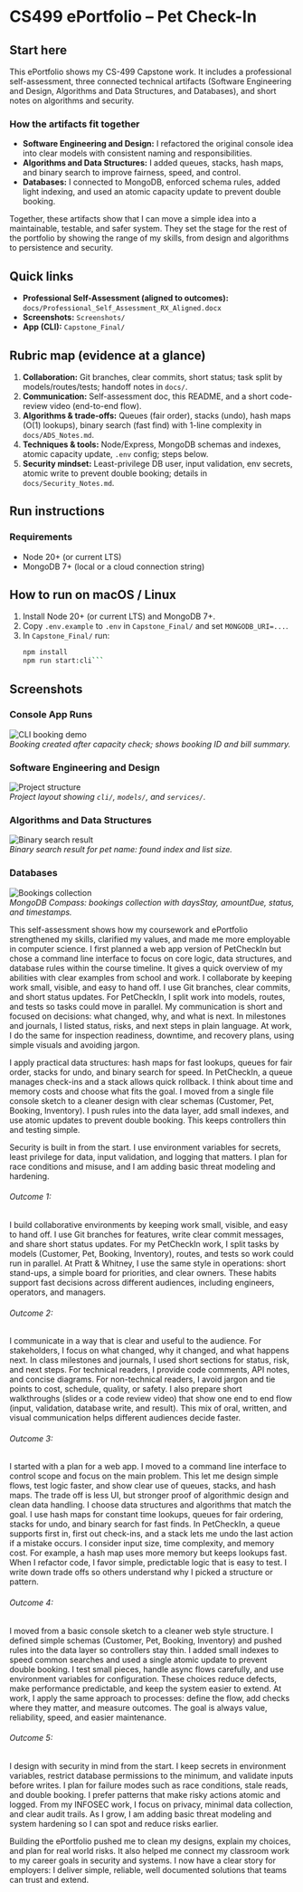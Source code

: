 # CS499 ePortfolio – Pet Check-In

## Start here

This ePortfolio shows my CS-499 Capstone work. It includes a professional self-assessment, three connected technical artifacts (Software Engineering and Design, Algorithms and Data Structures, and Databases), and short notes on algorithms and security.

### How the artifacts fit together
- **Software Engineering and Design:** I refactored the original console idea into clear models with consistent naming and responsibilities.
- **Algorithms and Data Structures:** I added queues, stacks, hash maps, and binary search to improve fairness, speed, and control.
- **Databases:** I connected to MongoDB, enforced schema rules, added light indexing, and used an atomic capacity update to prevent double booking.


Together, these artifacts show that I can move a simple idea into a maintainable, testable, and safer system. They set the stage for the rest of the portfolio by showing the range of my skills, from design and algorithms to persistence and security.

## Quick links
- **Professional Self-Assessment (aligned to outcomes):** `docs/Professional_Self_Assessment_RX_Aligned.docx`
- **Screenshots:** `Screenshots/`
- **App (CLI):** `Capstone_Final/`

## Rubric map (evidence at a glance)
1. **Collaboration:** Git branches, clear commits, short status; task split by models/routes/tests; handoff notes in `docs/`.
2. **Communication:** Self-assessment doc, this README, and a short code-review video (end-to-end flow).
3. **Algorithms & trade-offs:** Queues (fair order), stacks (undo), hash maps (O(1) lookups), binary search (fast find) with 1-line complexity in `docs/ADS_Notes.md`.
4. **Techniques & tools:** Node/Express, MongoDB schemas and indexes, atomic capacity update, `.env` config; steps below.
5. **Security mindset:** Least-privilege DB user, input validation, env secrets, atomic write to prevent double booking; details in `docs/Security_Notes.md`.

## Run instructions

### Requirements
- Node 20+ (or current LTS)
- MongoDB 7+ (local or a cloud connection string)

## How to run on macOS / Linux
1. Install Node 20+ (or current LTS) and MongoDB 7+.
2. Copy `.env.example` to `.env` in `Capstone_Final/` and set `MONGODB_URI=...`.
3. In `Capstone_Final/` run:
   ```bash
   npm install
   npm run start:cli```

## Screenshots
### Console App Runs
![CLI booking demo](Screenshots/Booking.jpg)  
*Booking created after capacity check; shows booking ID and bill summary.*

### Software Engineering and Design
![Project structure](Screenshots/structure.jpg)  
*Project layout showing `cli/`, `models/`, and `services/`.*

### Algorithms and Data Structures
![Binary search result](Screenshots/Binarysearch.jpg)  
*Binary search result for pet name: found index and list size.*

### Databases
![Bookings collection](Screenshots/Booking.jpeg)  
*MongoDB Compass: bookings collection with daysStay, amountDue, status, and timestamps.*

This self-assessment shows how my coursework and ePortfolio strengthened my skills, clarified my values, and made me more employable in computer science. I first planned a web app version of PetCheckIn but chose a command line interface to focus on core logic, data structures, and database rules within the course timeline. It gives a quick overview of my abilities with clear examples from school and work.
I collaborate by keeping work small, visible, and easy to hand off. I use Git branches, clear commits, and short status updates. For PetCheckIn, I split work into models, routes, and tests so tasks could move in parallel. My communication is short and focused on decisions: what changed, why, and what is next. In milestones and journals, I listed status, risks, and next steps in plain language. At work, I do the same for inspection readiness, downtime, and recovery plans, using simple visuals and avoiding jargon.

I apply practical data structures: hash maps for fast lookups, queues for fair order, stacks for undo, and binary search for speed. In PetCheckIn, a queue manages check-ins and a stack allows quick rollback. I think about time and memory costs and choose what fits the goal. I moved from a single file console sketch to a cleaner design with clear schemas (Customer, Pet, Booking, Inventory). I push rules into the data layer, add small indexes, and use atomic updates to prevent double booking. This keeps controllers thin and testing simple.

Security is built in from the start. I use environment variables for secrets, least privilege for data, input validation, and logging that matters. I plan for race conditions and misuse, and I am adding basic threat modeling and hardening.

###### Outcome 1: 
I build collaborative environments by keeping work small, visible, and easy to hand off. I use Git branches for features, write clear commit messages, and share short status updates. For my PetCheckIn work, I split tasks by models (Customer, Pet, Booking, Inventory), routes, and tests so work could run in parallel. At Pratt & Whitney, I use the same style in operations: short stand-ups, a simple board for priorities, and clear owners. These habits support fast decisions across different audiences, including engineers, operators, and managers.

###### Outcome 2: 
I communicate in a way that is clear and useful to the audience. For stakeholders, I focus on what changed, why it changed, and what happens next. In class milestones and journals, I used short sections for status, risk, and next steps. For technical readers, I provide code comments, API notes, and concise diagrams. For non-technical readers, I avoid jargon and tie points to cost, schedule, quality, or safety. I also prepare short walkthroughs (slides or a code review video) that show one end to end flow (input, validation, database write, and result). This mix of oral, written, and visual communication helps different audiences decide faster.

###### Outcome 3: 
I started with a plan for a web app. I moved to a command line interface to control scope and focus on the main problem. This let me design simple flows, test logic faster, and show clear use of queues, stacks, and hash maps. The trade off is less UI, but stronger proof of algorithmic design and clean data handling. I choose data structures and algorithms that match the goal. I use hash maps for constant time lookups, queues for fair ordering, stacks for undo, and binary search for fast finds. In PetCheckIn, a queue supports first in, first out check-ins, and a stack lets me undo the last action if a mistake occurs. I consider input size, time complexity, and memory cost. For example, a hash map uses more memory but keeps lookups fast. When I refactor code, I favor simple, predictable logic that is easy to test. I write down trade offs so others understand why I picked a structure or pattern.

###### Outcome 4: 
I moved from a basic console sketch to a cleaner web style structure. I defined simple schemas (Customer, Pet, Booking, Inventory) and pushed rules into the data layer so controllers stay thin. I added small indexes to speed common searches and used a single atomic update to prevent double booking. I test small pieces, handle async flows carefully, and use environment variables for configuration. These choices reduce defects, make performance predictable, and keep the system easier to extend. At work, I apply the same approach to processes: define the flow, add checks where they matter, and measure outcomes. The goal is always value, reliability, speed, and easier maintenance.

###### Outcome 5: 
I design with security in mind from the start. I keep secrets in environment variables, restrict database permissions to the minimum, and validate inputs before writes. I plan for failure modes such as race conditions, stale reads, and double booking. I prefer patterns that make risky actions atomic and logged. From my INFOSEC work, I focus on privacy, minimal data collection, and clear audit trails. As I grow, I am adding basic threat modeling and system hardening so I can spot and reduce risks earlier.

Building the ePortfolio pushed me to clean my designs, explain my choices, and plan for real world risks. It also helped me connect my classroom work to my career goals in security and systems. I now have a clear story for employers: I deliver simple, reliable, well documented solutions that teams can trust and extend.


